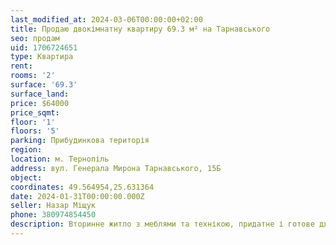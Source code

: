 ```yaml
---
last_modified_at: 2024-03-06T00:00:00+02:00
title: Продаю двокімнатну квартиру 69.3 м² на Тарнавського
seo: продам
uid: 1706724651
type: Квартира
rent:
rooms: '2'
surface: '69.3'
surface_land:
price: $64000
price_sqmt:
floor: '1'
floors: '5'
parking: Прибудинкова територія
region:
location: м. Тернопіль
address: вул. Генерала Мирона Тарнавського, 15Б
object:
coordinates: 49.564954,25.631364
date: 2024-01-31T00:00:00.000Z
seller: Назар Міщук
phone: 380974854450
description: Вторинне житло з меблями та технікою, придатне і готове для проживання
---
```

